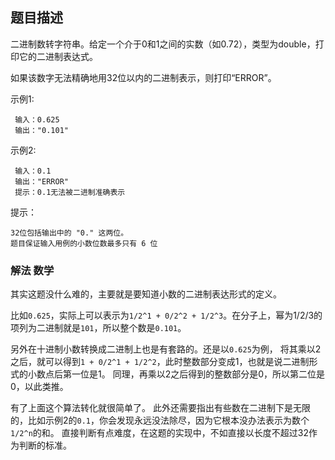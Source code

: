 ## 题目描述
二进制数转字符串。给定一个介于0和1之间的实数（如0.72），类型为double，打印它的二进制表达式。

如果该数字无法精确地用32位以内的二进制表示，则打印“ERROR”。

示例1:
```
 输入：0.625
 输出："0.101"
```
示例2:
```
 输入：0.1
 输出："ERROR"
 提示：0.1无法被二进制准确表示
```

提示：
```
32位包括输出中的 "0." 这两位。
题目保证输入用例的小数位数最多只有 6 位
```

### 解法 数学
其实这题没什么难的，主要就是要知道小数的二进制表达形式的定义。

比如`0.625`，实际上可以表示为`1/2^1 + 0/2^2 + 1/2^3`。在分子上，幂为1/2/3的项列为二进制就是`101`，所以整个数是`0.101`。

另外在十进制小数转换成二进制上也是有套路的。还是以`0.625`为例，
将其乘以2之后，就可以得到`1 + 0/2^1 + 1/2^2`，此时整数部分变成1，也就是说二进制形式的小数点后第一位是1。
同理，再乘以2之后得到的整数部分是0，所以第二位是0，以此类推。

有了上面这个算法转化就很简单了。
此外还需要指出有些数在二进制下是无限的，比如示例2的`0.1`，你会发现永远没法除尽，因为它根本没办法表示为数个`1/2^n`的和。
直接判断有点难度，在这题的实现中，不如直接以长度不超过32作为判断的标准。